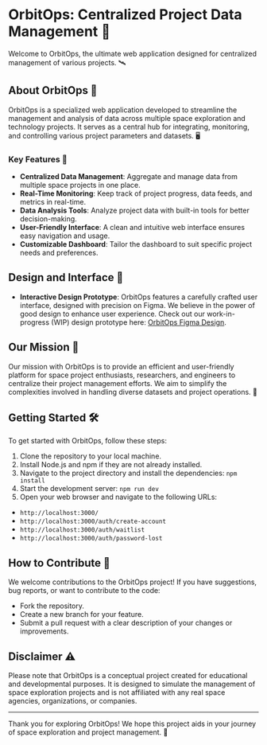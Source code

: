# OrbitOps: Centralized Project Data Management 🌌

Welcome to OrbitOps, the ultimate web application designed for centralized management of various projects. 🛰️

## About OrbitOps 🚀

OrbitOps is a specialized web application developed to streamline the management and analysis of data across multiple space exploration and technology projects. It serves as a central hub for integrating, monitoring, and controlling various project parameters and datasets. 🖥️

### Key Features 🌟

- **Centralized Data Management**: Aggregate and manage data from multiple space projects in one place.
- **Real-Time Monitoring**: Keep track of project progress, data feeds, and metrics in real-time.
- **Data Analysis Tools**: Analyze project data with built-in tools for better decision-making.
- **User-Friendly Interface**: A clean and intuitive web interface ensures easy navigation and usage.
- **Customizable Dashboard**: Tailor the dashboard to suit specific project needs and preferences.

## Design and Interface 🎨

- **Interactive Design Prototype**: OrbitOps features a carefully crafted user interface, designed with precision on Figma. We believe in the power of good design to enhance user experience. Check out our work-in-progress (WIP) design prototype here: [OrbitOps Figma Design](https://www.figma.com/file/q7iUBxFG2JextpX5s1Sxqd/Untitled?type=design&node-id=0%3A1&mode=design&t=2iHpVQJYwS6GtKd2-1).



## Our Mission 🌠

Our mission with OrbitOps is to provide an efficient and user-friendly platform for space project enthusiasts, researchers, and engineers to centralize their project management efforts. We aim to simplify the complexities involved in handling diverse datasets and project operations. 🎯

## Getting Started 🛠️

To get started with OrbitOps, follow these steps:

1. Clone the repository to your local machine.
2. Install Node.js and npm if they are not already installed.
3. Navigate to the project directory and install the dependencies: ```npm install```
4. Start the development server: ```npm run dev```
5. Open your web browser and navigate to the following URLs:
- `http://localhost:3000/`
- `http://localhost:3000/auth/create-account`
- `http://localhost:3000/auth/waitlist`
- `http://localhost:3000/auth/password-lost`

## How to Contribute 🤝

We welcome contributions to the OrbitOps project! If you have suggestions, bug reports, or want to contribute to the code:
- Fork the repository.
- Create a new branch for your feature.
- Submit a pull request with a clear description of your changes or improvements.

## Disclaimer ⚠️

Please note that OrbitOps is a conceptual project created for educational and developmental purposes. It is designed to simulate the management of space exploration projects and is not affiliated with any real space agencies, organizations, or companies.

---

Thank you for exploring OrbitOps! We hope this project aids in your journey of space exploration and project management. 🌟
